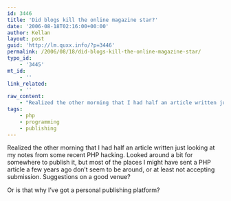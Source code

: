 ```yaml
---
id: 3446
title: 'Did blogs kill the online magazine star?'
date: '2006-08-18T02:16:00+00:00'
author: Kellan
layout: post
guid: 'http://lm.quxx.info/?p=3446'
permalink: /2006/08/18/did-blogs-kill-the-online-magazine-star/
typo_id:
    - '3445'
mt_id:
    - ''
link_related:
    - ''
raw_content:
    - "Realized the other morning that I had half an article written just looking at my notes from some recent PHP hacking.  Looked around a bit for somewhere to publish it, but most of the places I might have sent a PHP article a few years ago don\\'t seem to be around, or at least not accepting submission.   Suggestions on a good venue?\r\n\r\nOr is that why I\\'ve got a personal publishing platform?"
tags:
    - php
    - programming
    - publishing
---
```


Realized the other morning that I had half an article written just looking at my notes from some recent PHP hacking. Looked around a bit for somewhere to publish it, but most of the places I might have sent a PHP article a few years ago don’t seem to be around, or at least not accepting submission. Suggestions on a good venue?

Or is that why I’ve got a personal publishing platform?